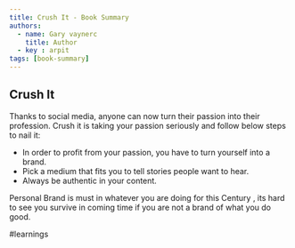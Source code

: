 ```yaml
---
title: Crush It - Book Summary
authors:
  - name: Gary vaynerc 
    title: Author
  - key : arpit
tags: [book-summary]
---
```


## Crush It  

Thanks to social media, anyone can now turn their passion into their profession. Crush it is taking your passion seriously and follow below steps to nail it:

* In order to profit from your passion, you have to turn yourself into a brand.
* Pick a medium that fits you to tell stories people want to hear.
* Always be authentic in your content.


Personal Brand is must in whatever you are doing for this Century , its hard to see you survive in coming time if you are not a brand of what you do good.

#learnings 

